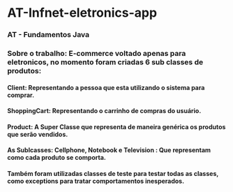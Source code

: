 # AT-Infnet-eletronics-app

### AT - Fundamentos Java

### Sobre o trabalho: E-commerce voltado apenas para eletronicos, no momento foram criadas 6 sub classes de produtos: 

#### Client: Representando a pessoa que esta utilizando o sistema para comprar.

#### ShoppingCart: Representando o carrinho de compras do usuário.

#### Product: A Super Classe que representa de maneira genérica os produtos que serão vendidos.

#### As Sublcasses: Cellphone, Notebook e Television : Que representam como cada produto se comporta.

#### Também foram utilizadas classes de teste para testar todas as classes, como exceptions para tratar comportamentos inesperados.
